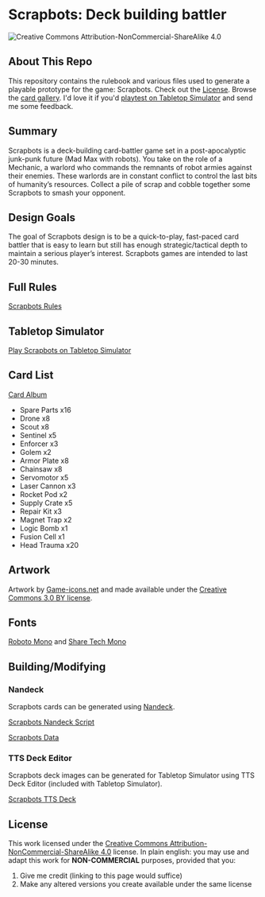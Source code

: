 # Scrapbots: Deck building battler

![Creative Commons Attribution-NonCommercial-ShareAlike 4.0](https://licensebuttons.net/l/by-nc-sa/4.0/80x15.png)

## About This Repo

This repository contains the rulebook and various files used to generate a playable prototype for the game: Scrapbots. Check out the [License](#license). Browse the [card gallery](#card-list). I'd love it if you'd [playtest on Tabletop Simulator](#tabletop-simulator) and send me some feedback. 

## Summary

Scrapbots is a deck-building card-battler game set in a post-apocalyptic junk-punk future (Mad Max with robots). You take on the role of a Mechanic, a warlord who commands the remnants of robot armies against their enemies. These warlords are in constant conflict to control the last bits of humanity’s resources. Collect a pile of scrap and cobble together some Scrapbots to smash your opponent.

## Design Goals

The goal of Scrapbots design is to be a quick-to-play, fast-paced card battler that is easy to learn but still has enough strategic/tactical depth to maintain a serious player’s interest. Scrapbots games are intended to last 20-30 minutes.

## Full Rules

[Scrapbots Rules](RULES.md)

## Tabletop Simulator

[Play Scrapbots on Tabletop Simulator](https://steamcommunity.com/sharedfiles/filedetails/?id=1631921788)

## Card List

[Card Album](https://imgur.com/a/cb9aYC6)

- Spare Parts x16
- Drone x8
- Scout x8
- Sentinel x5
- Enforcer x3
- Golem x2
- Armor Plate x8
- Chainsaw x8
- Servomotor x5
- Laser Cannon x3
- Rocket Pod x2
- Supply Crate x5
- Repair Kit x3
- Magnet Trap x2
- Logic Bomb x1
- Fusion Cell x1
- Head Trauma x20

## Artwork

Artwork by [Game-icons.net](https://game-icons.net/) and made available under the [Creative Commons 3.0 BY license](http://creativecommons.org/licenses/by/3.0/).

## Fonts

[Roboto Mono](https://fonts.google.com/specimen/Roboto+Mono) and [Share Tech Mono](https://fonts.google.com/specimen/Share+Tech+Mono)

## Building/Modifying

### Nandeck

Scrapbots cards can be generated using [Nandeck](http://www.nand.it/nandeck/).

[Scrapbots Nandeck Script](scrapbots.nandeck.txt)

[Scrapbots Data](scrapbots.csv)

### TTS Deck Editor

Scrapbots deck images can be generated for Tabletop Simulator using TTS Deck Editor (included with Tabletop Simulator).

[Scrapbots TTS Deck](scrapbots.tsdb)

## License

This work licensed under the [Creative Commons Attribution-NonCommercial-ShareAlike 4.0](https://creativecommons.org/licenses/by-nc-sa/4.0/) license. In plain english: you may use and adapt this work for **NON-COMMERCIAL** purposes, provided that you:
  1.  Give me credit (linking to this page would suffice)
  2.  Make any altered versions you create available under the same license
